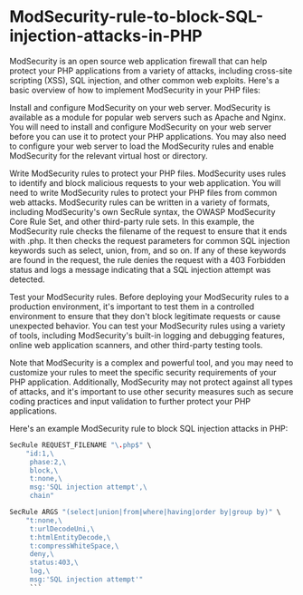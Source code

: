 # ModSecurity-rule-to-block-SQL-injection-attacks-in-PHP
ModSecurity is an open source web application firewall that can help protect your PHP applications from a variety of attacks, including cross-site scripting (XSS), SQL injection, and other common web exploits. Here's a basic overview of how to implement ModSecurity in your PHP files:

Install and configure ModSecurity on your web server.
ModSecurity is available as a module for popular web servers such as Apache and Nginx. You will need to install and configure ModSecurity on your web server before you can use it to protect your PHP applications. You may also need to configure your web server to load the ModSecurity rules and enable ModSecurity for the relevant virtual host or directory.

Write ModSecurity rules to protect your PHP files.
ModSecurity uses rules to identify and block malicious requests to your web application. You will need to write ModSecurity rules to protect your PHP files from common web attacks. ModSecurity rules can be written in a variety of formats, including ModSecurity's own SecRule syntax, the OWASP ModSecurity Core Rule Set, and other third-party rule sets.
In this example, the ModSecurity rule checks the filename of the request to ensure that it ends with .php. It then checks the request parameters for common SQL injection keywords such as select, union, from, and so on. If any of these keywords are found in the request, the rule denies the request with a 403 Forbidden status and logs a message indicating that a SQL injection attempt was detected.

Test your ModSecurity rules.
Before deploying your ModSecurity rules to a production environment, it's important to test them in a controlled environment to ensure that they don't block legitimate requests or cause unexpected behavior. You can test your ModSecurity rules using a variety of tools, including ModSecurity's built-in logging and debugging features, online web application scanners, and other third-party testing tools.

Note that ModSecurity is a complex and powerful tool, and you may need to customize your rules to meet the specific security requirements of your PHP application. Additionally, ModSecurity may not protect against all types of attacks, and it's important to use other security measures such as secure coding practices and input validation to further protect your PHP applications.

Here's an example ModSecurity rule to block SQL injection attacks in PHP:

```rust
SecRule REQUEST_FILENAME "\.php$" \
    "id:1,\
     phase:2,\
     block,\
     t:none,\
     msg:'SQL injection attempt',\
     chain"

SecRule ARGS "(select|union|from|where|having|order by|group by)" \
    "t:none,\
     t:urlDecodeUni,\
     t:htmlEntityDecode,\
     t:compressWhiteSpace,\
     deny,\
     status:403,\
     log,\
     msg:'SQL injection attempt'"
     ```

